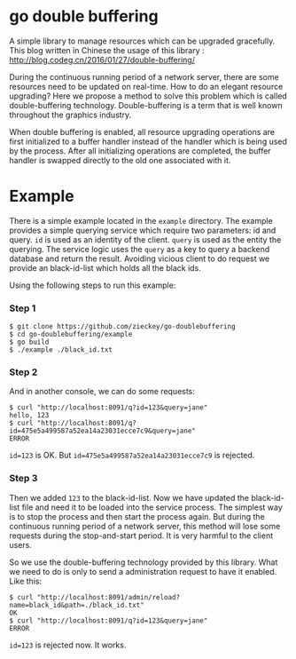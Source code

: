 # go double buffering

A simple library to manage resources which can be upgraded gracefully.
This blog written in Chinese the usage of this library : http://blog.codeg.cn/2016/01/27/double-buffering/


During the continuous running period of a network server, there are some resources need to be updated on real-time.
How to do an elegant resource upgrading? Here we propose a method to solve this problem which is called double-buffering technology.
Double-buffering is a term that is well known throughout the graphics industry.

When double buffering is enabled, all resource upgrading operations are first initialized to a buffer handler instead of the handler
which is being used by the process. After all initializing operations are completed, the buffer handler is swapped directly to the old one associated with it.

# Example

There is a simple example located in the `example` directory.
The example provides a simple querying service which require two parameters: id and query.
`id` is used as an identity of the client. `query` is used as the entity the querying. 
The service logic uses the `query` as a key to query a backend database and return the result.
Avoiding vicious client to do request we provide an black-id-list which holds all the black ids.

Using the following steps to run this example:

### Step 1

```shell
$ git clone https://github.com/zieckey/go-doublebuffering
$ cd go-doublebuffering/example
$ go build
$ ./example ./black_id.txt
```

### Step 2

And in another console, we can do some requests:

```shell
$ curl "http://localhost:8091/q?id=123&query=jane"
hello, 123
$ curl "http://localhost:8091/q?id=475e5a499587a52ea14a23031ecce7c9&query=jane"
ERROR
```

`id=123` is OK. But `id=475e5a499587a52ea14a23031ecce7c9` is rejected.

### Step 3

Then we added `123` to the black-id-list.
Now we have updated the black-id-list file and need it to be loaded into the service process.
The simplest way is to stop the process and then start the process again.
But during the continuous running period of a network server, this method will lose some requests during the stop-and-start period. 
It is very harmful to the client users.

So we use the double-buffering technology provided by this library.
What we need to do is only to send a administration request to have it enabled. Like this:

```shell
$ curl "http://localhost:8091/admin/reload?name=black_id&path=./black_id.txt"
OK
$ curl "http://localhost:8091/q?id=123&query=jane"
ERROR
```

`id=123` is rejected now. It works.